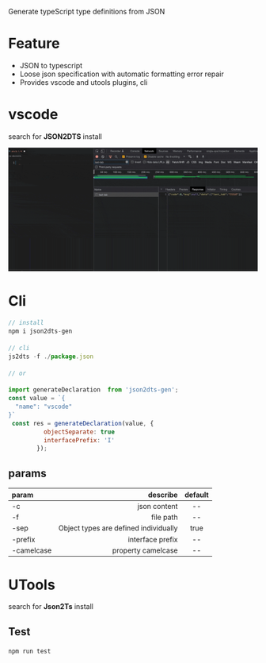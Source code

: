 
Generate typeScript type definitions from JSON



# Feature
*  JSON to typescript
*  Loose json specification with automatic formatting error repair
*  Provides vscode and utools plugins, cli


# vscode
search for **JSON2DTS** install

![alt](https://github.com/zenotsai/image-hosting/blob/master/frontend/json2dts.gif?raw=true)



# Cli

```js
// install
npm i json2dts-gen

// cli
js2dts -f ./package.json 

// or

import generateDeclaration  from 'json2dts-gen';
const value = `{
  "name": "vscode"
}`
 const res = generateDeclaration(value, {
          objectSeparate: true
          interfacePrefix: 'I' 
        }); 
```

## params

| param | describe | default |
| :-----| ----: | :----: |
| -c | json content | -- |
| -f |  file path | -- |
| -sep |  Object types are defined individually | true |
| -prefix |  interface prefix | -- |
| -camelcase |  property camelcase | -- |







# UTools
search for **Json2Ts** install

## Test

```npm run test ```